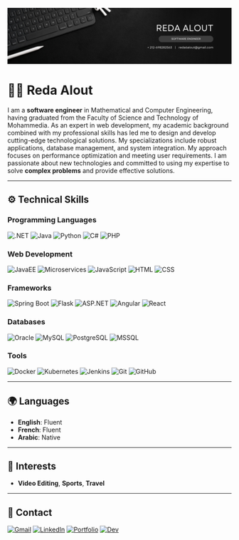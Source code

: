 ![Coding](https://github.com/Reda-Alout/Reda-Alout/blob/master/REDA%20ALOUT.png)

# 👨‍💻 Reda Alout
I am a **software engineer** in Mathematical and Computer Engineering, having graduated from the Faculty of Science and Technology of Mohammedia. As an expert in web development, my academic background combined with my professional skills has led me to design and develop cutting-edge technological solutions. My specializations include robust applications, database management, and system integration. My approach focuses on performance optimization and meeting user requirements. 
I am passionate about new technologies and committed to using my expertise to solve **complex problems** and provide effective solutions.

---

## ⚙️ **Technical Skills**



### Programming Languages
![.NET](https://img.shields.io/badge/.NET-512BD4?style=for-the-badge&logo=dotnet&logoColor=white)
![Java](https://img.shields.io/badge/Java-ED8B00?style=for-the-badge&logo=java&logoColor=white)
![Python](https://img.shields.io/badge/Python-3776AB?style=for-the-badge&logo=python&logoColor=white)
![C#](https://img.shields.io/badge/C%23-239120?style=for-the-badge&logo=c-sharp&logoColor=white)
![PHP](https://img.shields.io/badge/PHP-777BB4?style=for-the-badge&logo=php&logoColor=white)

### Web Development
![JavaEE](https://img.shields.io/badge/JavaEE-007396?style=for-the-badge&logo=java&logoColor=white)
![Microservices](https://img.shields.io/badge/Microservices-FF6F00?style=for-the-badge)
![JavaScript](https://img.shields.io/badge/JavaScript-323330?style=for-the-badge&logo=javascript&logoColor=F7DF1E)
![HTML](https://img.shields.io/badge/HTML5-E34F26?style=for-the-badge&logo=html5&logoColor=white)
![CSS](https://img.shields.io/badge/CSS3-1572B6?style=for-the-badge&logo=css3&logoColor=white)

### Frameworks
![Spring Boot](https://img.shields.io/badge/Spring%20Boot-6DB33F?style=for-the-badge&logo=springboot&logoColor=white)
![Flask](https://img.shields.io/badge/Flask-000000?style=for-the-badge&logo=flask&logoColor=white)
![ASP.NET](https://img.shields.io/badge/ASP.NET-512BD4?style=for-the-badge&logo=dotnet&logoColor=white)
![Angular](https://img.shields.io/badge/Angular-DD0031?style=for-the-badge&logo=angular&logoColor=white)
![React](https://img.shields.io/badge/React-61DAFB?style=for-the-badge&logo=react&logoColor=white)

### Databases
![Oracle](https://img.shields.io/badge/Oracle-F80000?style=for-the-badge&logo=oracle&logoColor=white)
![MySQL](https://img.shields.io/badge/MySQL-4479A1?style=for-the-badge&logo=mysql&logoColor=white)
![PostgreSQL](https://img.shields.io/badge/PostgreSQL-316192?style=for-the-badge&logo=postgresql&logoColor=white)
![MSSQL](https://img.shields.io/badge/MSSQL-CC2927?style=for-the-badge&logo=microsoft-sql-server&logoColor=white)

### Tools
![Docker](https://img.shields.io/badge/Docker-2CA5E0?style=for-the-badge&logo=docker&logoColor=white)
![Kubernetes](https://img.shields.io/badge/Kubernetes-326CE5?style=for-the-badge&logo=kubernetes&logoColor=white)
![Jenkins](https://img.shields.io/badge/Jenkins-D24939?style=for-the-badge&logo=jenkins&logoColor=white)
![Git](https://img.shields.io/badge/Git-F05032?style=for-the-badge&logo=git&logoColor=white)
![GitHub](https://img.shields.io/badge/GitHub-181717?style=for-the-badge&logo=github&logoColor=white)



---

## 🌍 **Languages**
- **English**: Fluent
- **French**: Fluent
- **Arabic**: Native

---

## 🎯 **Interests**
- **Video Editing**, **Sports**, **Travel**

---

## 📧 **Contact**  
[![Gmail](https://img.shields.io/badge/Gmail-D14836?style=for-the-badge&logo=gmail&logoColor=white)](mailto:reda6alout@gmail.com)
[![LinkedIn](https://img.shields.io/badge/LinkedIn-0077B5?style=for-the-badge&logo=linkedin&logoColor=white)](https://www.linkedin.com/in/reda-alout/)
[![Portfolio](https://img.shields.io/badge/Portfolio-FF5722?style=for-the-badge&logo=Google-Chrome&logoColor=white)](https://redaalout.netlify.app)
[![Dev](https://img.shields.io/badge/Dev-0A0A0A?style=for-the-badge&logo=dev.to&logoColor=white)](https://dev.to/reda_alout)

